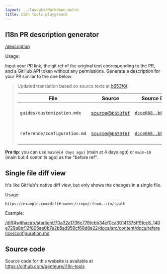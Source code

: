 ```yaml
---
layout: ../layouts/Markdown.astro
title: I18n tools playground
---
```


## I18n PR description generator

[/description](/description)

Usage:

Input your PR link, the git ref of the original text cooresponding to the PR, and a GitHub API token without any permissions.
Generate a description for your PR similar to the one below:

> Updated translation based on source texts at [b653f6f](https://github.com/withastro/starlight/tree/b653f6f4ba8939e91f5e1ecec14a5a14d7ec1c91).
>
> | File | Source | Source Diff | Other Links |
> | --- | --- | --- | --- |
> | `guides/customization.mdx` | [source@`b653f6f`](https://github.com/withastro/starlight/blob/b653f6f4ba8939e91f5e1ecec14a5a14d7ec1c91/docs/src/content/docs/guides/customization.mdx) | [`dcce068..b653f6f`](/diff#withastro/starlight/dcce068e1192d99d6c94b70c52e16ef6bcbe87a8..b653f6f4ba8939e91f5e1ecec14a5a14d7ec1c91/docs/src/content/docs/guides/customization.mdx) | [blame@`b653f6f`](https://github.com/withastro/starlight/blame/b653f6f4ba8939e91f5e1ecec14a5a14d7ec1c91/docs/src/content/docs/guides/customization.mdx) <br> [blame@`main`](https://github.com/withastro/starlight/blame/main/docs/src/content/docs/guides/customization.mdx) <br> [history@`main`](https://github.com/withastro/starlight/commits/main/docs/src/content/docs/guides/customization.mdx) |
> | `reference/configuration.md` | [source@`b653f6f`](https://github.com/withastro/starlight/blob/b653f6f4ba8939e91f5e1ecec14a5a14d7ec1c91/docs/src/content/docs/reference/configuration.md) | [`dcce068..b653f6f`](/diff#withastro/starlight/dcce068e1192d99d6c94b70c52e16ef6bcbe87a8..b653f6f4ba8939e91f5e1ecec14a5a14d7ec1c91/docs/src/content/docs/reference/configuration.md) | [blame@`b653f6f`](https://github.com/withastro/starlight/blame/b653f6f4ba8939e91f5e1ecec14a5a14d7ec1c91/docs/src/content/docs/reference/configuration.md) <br> [blame@`main`](https://github.com/withastro/starlight/blame/main/docs/src/content/docs/reference/configuration.md) <br> [history@`main`](https://github.com/withastro/starlight/commits/main/docs/src/content/docs/reference/configuration.md) |

**Pro tip**: you can use `main@{4 days ago}` (main at 4 days ago) or `main~10` (main but 4 commits ago) as the "before ref".

## Single file diff view

It's like GitHub's native diff view, but only shows the changes in a single file.

Usage:

`https://example.com/diff#:owner/:repo/:from..:to/:path`

Example:

[/diff#withastro/starlight/70a32a1736c776febb34cf0ca3014f375ff9fec8..140e729a8bf12f805ae0b7e2b5ad959cf68d8e22/docs/src/content/docs/reference/configuration.md](/diff#withastro/starlight/70a32a1736c776febb34cf0ca3014f375ff9fec8..140e729a8bf12f805ae0b7e2b5ad959cf68d8e22/docs/src/content/docs/reference/configuration.md)

## Source code

Source code for this website is available at <https://github.com/genteure/i18n-tools>
